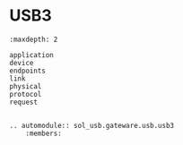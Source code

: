 # USB3

```{toctree}
:maxdepth: 2

application
device
endpoints
link
physical
protocol
request

```

```{eval-rst}

.. automodule:: sol_usb.gateware.usb.usb3
	:members:

```
